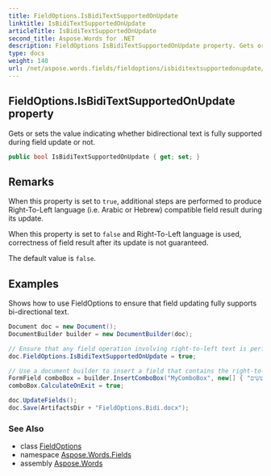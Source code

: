 ```yaml
---
title: FieldOptions.IsBidiTextSupportedOnUpdate
linktitle: IsBidiTextSupportedOnUpdate
articleTitle: IsBidiTextSupportedOnUpdate
second_title: Aspose.Words for .NET
description: FieldOptions IsBidiTextSupportedOnUpdate property. Gets or sets the value indicating whether bidirectional text is fully supported during field update or not in C#.
type: docs
weight: 140
url: /net/aspose.words.fields/fieldoptions/isbiditextsupportedonupdate/
---
```

## FieldOptions.IsBidiTextSupportedOnUpdate property

Gets or sets the value indicating whether bidirectional text is fully supported during field update or not.

```csharp
public bool IsBidiTextSupportedOnUpdate { get; set; }
```

## Remarks

When this property is set to `true`, additional steps are performed to produce Right-To-Left language (i.e. Arabic or Hebrew) compatible field result during its update.

When this property is set to `false` and Right-To-Left language is used, correctness of field result after its update is not guaranteed.

The default value is `false`.

## Examples

Shows how to use FieldOptions to ensure that field updating fully supports bi-directional text.

```csharp
Document doc = new Document();
DocumentBuilder builder = new DocumentBuilder(doc);

// Ensure that any field operation involving right-to-left text is performs as expected. 
doc.FieldOptions.IsBidiTextSupportedOnUpdate = true;

// Use a document builder to insert a field that contains the right-to-left text.
FormField comboBox = builder.InsertComboBox("MyComboBox", new[] { "עֶשְׂרִים", "שְׁלוֹשִׁים", "אַרְבָּעִים", "חֲמִשִּׁים", "שִׁשִּׁים" }, 0);
comboBox.CalculateOnExit = true;

doc.UpdateFields();
doc.Save(ArtifactsDir + "FieldOptions.Bidi.docx");
```

### See Also

* class [FieldOptions](../)
* namespace [Aspose.Words.Fields](../../fieldoptions/)
* assembly [Aspose.Words](../../../)
